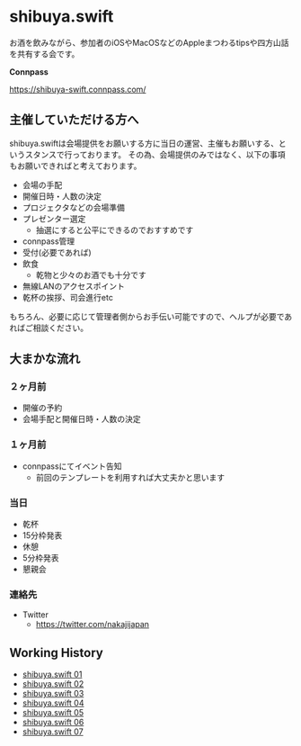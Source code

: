 # shibuya.swift

お酒を飲みながら、参加者のiOSやMacOSなどのAppleまつわるtipsや四方山話を共有する会です。

**Connpass**

https://shibuya-swift.connpass.com/

## 主催していただける方へ

shibuya.swiftは会場提供をお願いする方に当日の運営、主催もお願いする、というスタンスで行っております。
その為、会場提供のみではなく、以下の事項もお願いできればと考えております。

- 会場の手配
- 開催日時・人数の決定
- プロジェクタなどの会場準備
- プレゼンター選定
  - 抽選にすると公平にできるのでおすすめです
- connpass管理
- 受付(必要であれば)
- 飲食
  - 乾物と少々のお酒でも十分です
- 無線LANのアクセスポイント
- 乾杯の挨拶、司会進行etc

もちろん、必要に応じて管理者側からお手伝い可能ですので、ヘルプが必要であればご相談ください。

## 大まかな流れ

### ２ヶ月前

- 開催の予約
- 会場手配と開催日時・人数の決定

### １ヶ月前

- connpassにてイベント告知
  - 前回のテンプレートを利用すれば大丈夫かと思います

### 当日

- 乾杯
- 15分枠発表
- 休憩
- 5分枠発表
- 懇親会

### 連絡先

- Twitter
  - https://twitter.com/nakajijapan

## Working History

* [shibuya.swift 01](https://github.com/shibuya-swift/shibuya-swift/wiki/shibuya-swift01)
* [shibuya.swift 02](https://github.com/shibuya-swift/shibuya-swift/wiki/shibuya.swift02)
* [shibuya.swift 03](https://github.com/shibuya-swift/shibuya-swift/wiki/shibuya.swift03)
* [shibuya.swift 04](https://github.com/shibuya-swift/shibuya-swift/wiki/shibuya.swift04)
* [shibuya.swift 05](https://github.com/shibuya-swift/shibuya-swift/wiki/shibuya.swift05)
* [shibuya.swift 06](https://github.com/shibuya-swift/shibuya-swift/wiki/shibuya.swift06)
* [shibuya.swift 07](https://github.com/shibuya-swift/shibuya-swift/wiki/shibuya.swift07)
